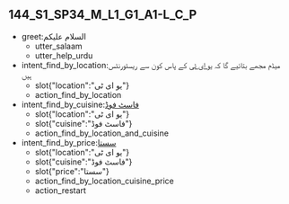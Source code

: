 ## 144_S1_SP34_M_L1_G1_A1-L_C_P
* greet:السلام علیکم
	- utter_salaam
	- utter_help_urdu
* intent_find_by_location:میڈم مجھے بتائیے گا کہ [یو ای ٹی](location) کے پاس کون سے ریسٹورنٹس ہیں
	- slot{"location":"یو ای ٹی"}
	- action_find_by_location
* intent_find_by_cuisine:[فاسٹ فوڈ](cuisine)
	- slot{"location":"یو ای ٹی"}
	- slot{"cuisine":"فاسٹ فوڈ"}
	- action_find_by_location_and_cuisine
* intent_find_by_price:[سستا](price)
	- slot{"location":"یو ای ٹی"}
	- slot{"cuisine":"فاسٹ فوڈ"}
	- slot{"price":"سستا"}
	- action_find_by_location_cuisine_price
	- action_restart
